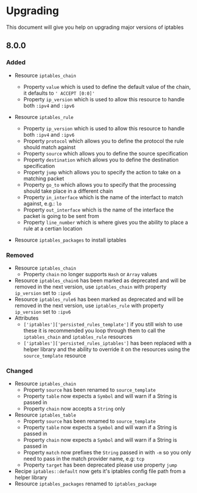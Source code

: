# Upgrading

This document will give you help on upgrading major versions of iptables

## 8.0.0

### Added

- Resource `iptables_chain`
  - Property `value` which is used to define the default value of the chain, it defaults to `' ACCEPT [0:0]'`
  - Property `ip_version` which is used to allow this resource to handle both `:ipv4` and `:ipv6`

- Resource `iptables_rule`
  - Property `ip_version` which is used to allow this resource to handle both `:ipv4` and `:ipv6`
  - Property `protocol` which allows you to define the protocol the rule should match against
  - Property `source` which allows you to define the source specification
  - Property `destination` which allows you to define the destination specification
  - Property `jump` which allows you to specify the action to take on a matching packet
  - Property `go_to` which allows you to specify that the processing should take place in a different chain
  - Property `in_interface` which is the name of the interfact to match against, e.g.: `lo`
  - Property `out_interface` which is the name of the interface the packet is going to be sent from
  - Property `line_number` which is where gives you the ability to place a rule at a certian location

- Resource `iptables_packages` to install iptables

### Removed

- Resource `iptables_chain`
  - Property `chain` no longer supports `Hash` or `Array` values
- Resource `iptables_chain6` has been marked as deprecated and will be removed in the next version, use `iptables_chain` with property `ip_version` set to `:ipv6`
- Resource `iptables_rule6` has been marked as deprecated and will be removed in the next version, use `iptables_rule` with property `ip_version` set to `:ipv6`
- Attributes
  - `['iptables']['persisted_rules_template']` if you still wish to use these it is recommended you loop through them to call the `iptables_chain` and `iptables_rule` resources
  - `['iptables']['persisted_rules_iptables']` has been replaced with a helper library and the ability to override it on the resources using the `source_template` resource

### Changed

- Resource `iptables_chain`
  - Property `source` has been renamed to `source_template`
  - Property `table` now expects a `Symbol` and will warn if a String is passed in
  - Property `chain` now accepts a `String` only
- Resource `iptables_table`
  - Property `source` has been renamed to `source_template`
  - Property `table` now expects a `Symbol` and will warn if a String is passed in
  - Property `chain` now expects a `Symbol` and will warn if a String is passed in
  - Property `match` now prefixes the `String` passed in with `-m` so you only need to pass in the match provider name, e.g: `tcp`
  - Property `target` has been deprecated please use property `jump`
- Recipe `iptables::default` now gets it's iptables config file path from a helper library
- Resource `iptables_packages` renamed to `iptables_package`
